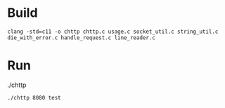 
# Build

```
clang -std=c11 -o chttp chttp.c usage.c socket_util.c string_util.c die_with_error.c handle_request.c line_reader.c
```

# Run

./chttp <port> <path-to-files>

```
./chttp 8080 test
```
